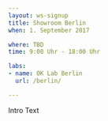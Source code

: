 ```yaml
---
layout: ws-signup
title: Showroom Berlin
when: 1. September 2017

where: TBD
time: 9:00 Uhr - 18:00 Uhr 

labs:
- name: OK Lab Berlin
  url: /berlin/

---
```


Intro Text
